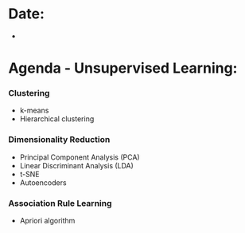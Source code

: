 # Date:
- 

# Agenda - Unsupervised Learning:

### Clustering
- k-means
- Hierarchical clustering


### Dimensionality Reduction
- Principal Component Analysis (PCA)
- Linear Discriminant Analysis (LDA)
- t-SNE
- Autoencoders


### Association Rule Learning
- Apriori algorithm

